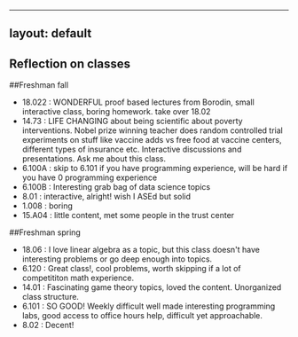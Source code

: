 
---
layout: default
---

## Reflection on classes 
##Freshman fall 
- 18.022 : WONDERFUL proof based lectures from Borodin, small interactive class, boring homework. take over 18.02 
- 14.73 : LIFE CHANGING about being scientific about poverty interventions. Nobel prize winning teacher does random controlled trial experiments on stuff like vaccine adds vs free food at vaccine centers, different types of insurance etc. Interactive discussions and presentations. Ask me about this class. 
- 6.100A : skip to 6.101 if you have programming experience, will be hard if you have 0 programming experience
- 6.100B : Interesting grab bag of data science topics
- 8.01 : interactive, alright! wish I ASEd but solid
- 1.008 : boring
- 15.A04 : little content, met some people in the trust center


##Freshman spring 
- 18.06 : I love linear algebra as a topic, but this class doesn't have interesting problems or go deep enough into topics. 
- 6.120 : Great class!, cool problems, worth skipping if a lot of competititon math experience. 
- 14.01 : Fascinating game theory topics, loved the content. Unorganized class structure. 
- 6.101 : SO GOOD! Weekly difficult well made interesting programming labs, good access to office hours help, difficult yet approachable.
- 8.02 : Decent!

